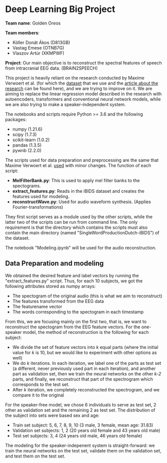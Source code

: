 <h1>Deep Learning Big Project</h1>

<b>Team name</b>: Golden Oreos

<b>Team members</b>:
- Köller Donát Ákos (D813GB)
- Vastag Emese (OTNB7G)
- Vlaszov Artúr (XKMPWF)

<b>Project</b>:
Our main objective is to reconstruct the spectral features of speech from intracranial EEG data. (BRAIN2SPEECH)<br>

This project is heavily reliant on the research conducted by Maxime Verwoert
et al. (for which the <a href="https://osf.io/nrgx6/" rel='nofollow'>dataset</a> that we use
and the <a href="https://www.nature.com/articles/s41597-022-01542-9" rel='nofollow'>article about the research</a> 
can be found here),
and we are trying to improve on it. We are aiming to replace the linear regression model described in the research with 
autoencoders, transformers and conventional neural network models, while we are also trying to make a speaker-independent system.

The notebooks and scripts require Python >= 3.6 and the following packages:
- numpy (1.21.6)
- scipy (1.7.3)
- scikit-learn (1.0.2)
- pandas (1.3.5)
- pywnb (2.2.0)

The scripts used for data preparation and preprocessing are the same that Maxime Verwoert et al. 
<a href="https://github.com/neuralinterfacinglab/SingleWordProductionDutch">used</a> with minor changes. 
The function of each script:
- <b>MelFilterBank.py</b>: This is used to apply mel filter banks to the spectograms.
- <b>extract_features.py</b>: Reads in the iBIDS dataset and creates the features used for modeling.
- <b>reconstructWave.py</b>: Used for audio waveform synthesis. (Applies Fourier-transformations)

They first script serves as a module used by the other scripts, while the latter two of the scripts can be run from 
command line. The only requirement is that the directory which contains the scripts must also contain the main directory 
(named "SingleWordProductionDutch-iBIDS") of the dataset.


The notebook "Modeling.ipynb" will be used for the audio reconstruction.

<h2> Data Preparation and modeling </h2>

We obtained the desired feature and label vectors by running the "extract_features.py" script. 
Thus, for each 10 subjects, we got the following attributes stored as numpy arrays:
- The spectogram of the original audio (this is what we aim to reconstruct)
- The features transformed from the EEG data
- The featurename vector
- The words corresponding to the spectogram in each timestamp

From this, we are focusing mainly on the first two, that is, we want to reconstruct the spectogram from the EEG feature vectors.
For the one-speaker model, the method of reconstruction is the following for each subject:
- We divide the set of feature vectors into <i>k</i> equal parts (where the initial value for <i>k</i> is 10, but we would like to experiment with 
other options as well)
- We do <i>k</i> iterations. In each iteration, we label one of the parts as test set (a different, never previously used part in each iteration),
and another part as validation set, then we train the neural networks on the other <i>k-2</i> parts, and finally, we reconstruct that part of the spectrogram which corresponds 
to the test set.
- After <i>k</i> iteration, we completely reconstructed the spectrogram, and we compare it to the original

For the speaker-free model, we chose 6 individuals to serve as test set, 2 other as validation set and the remaining 2 as test set. 
The distribution of the subject into sets were based sex and age:
- Train set subject: 5, 6, 7, 8, 9, 10 (3 male, 3 female, mean age: 31.83)
- Validation set subjects: 1, 2 (20 years old female and 43 years old male)
- Test set subjects: 3, 4  (24 years old male, 46 years old female)

The modeling for the speaker-indepenent system is straight-forward: we train the neural networks on the test set, validate them on the 
validation set, and test them on the test set.

  
